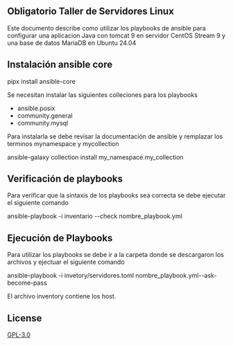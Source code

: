 ## Obligatorio Taller de Servidores Linux

Este documento describe como utilizar los playbooks de ansible para configurar una aplicacion Java con tomcat 9 en servidor CentOS  Stream 9 y una base de datos MariaDB en Ubuntu 24.04

## Instalación ansible core

pipx install ansible-core

Se necesitan instalar las siguientes colleciones para los playbooks

  - ansible.posix
  - community.general
  - community.mysql

Para instalarla se debe revisar la documentación de ansible y remplazar los terminos mynamespace y mycollection

ansible-galaxy collection install my_namespace.my_collection

## Verificación de playbooks

Para verificar que la sintaxis de los playbooks sea correcta se debe ejecutar el siguiente comando

ansible-playbook -i inventario --check nombre_playbook.yml

## Ejecución de Playbooks

Para utilizar los playbooks se debe ir a la carpeta donde se descargaron los archivos y ejectuar el siguiente comando

ansible-playbook -i invetory/servidores.toml nombre_playbook.yml--ask-become-pass

El archivo inventory contiene los host.

## License

[GPL-3.0](https://choosealicense.com/licenses/gpl-3.0/)